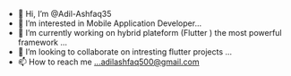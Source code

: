 - 👋 Hi, I’m @Adil-Ashfaq35
- 👀 I’m interested in Mobile Application Developer...
- 🌱 I’m currently working on hybrid plateform (Flutter ) the most powerful framework ...
- 💞️ I’m looking to collaborate on intresting flutter projects ...
- 📫 How to reach me ...adilashfaq500@gmail.com

<!---
Adil-Ashfaq35/Adil-Ashfaq35 is a ✨ special ✨ repository because its `README.md` (this file) appears on your GitHub profile.
You can click the Preview link to take a look at your changes.
--->
